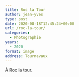 ```yaml
---
title: Roc la Tour
author: jean-yves
type: post
date: 2020-08-18T12:45:24+00:00
url: /roc-la-tour/
categories:
  - Photographie
years:
  - 2020
format: image
address: Tournavaux
---
```

À Roc la tour.